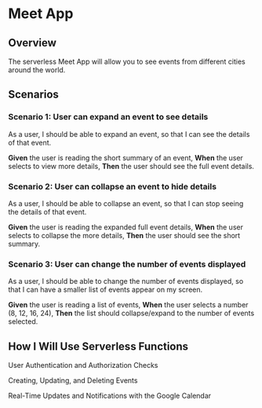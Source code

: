# Meet App

## Overview

The serverless Meet App will allow you to see events from different cities around the world.

## Scenarios

### Scenario 1: User can expand an event to see details

As a user, I should be able to expand an event, so that I can see the details of that event.

**Given** the user is reading the short summary of an event,
**When** the user selects to view more details,
**Then** the user should see the full event details.

### Scenario 2: User can collapse an event to hide details

As a user, I should be able to collapse an event, so that I can stop seeing the details of that event.

**Given** the user is reading the expanded full event details,
**When** the user selects to collapse the more details,
**Then** the user should see the short summary.

### Scenario 3: User can change the number of events displayed

As a user, I should be able to change the number of events displayed, so that I can have a smaller list of events appear on my screen.

**Given** the user is reading a list of events,
**When** the user selects a number (8, 12, 16, 24),
**Then** the list should collapse/expand to the number of events selected.

## How I Will Use Serverless Functions

 User Authentication and Authorization Checks

 Creating, Updating, and Deleting Events

 Real-Time Updates and Notifications with the Google Calendar

